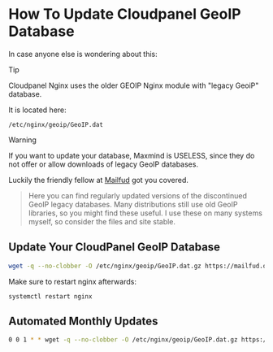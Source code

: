 # How To Update Cloudpanel GeoIP Database

In case anyone else is wondering about this:

> [!TIP]
>  Cloudpanel Nginx uses the older GEOIP Nginx module with "legacy GeoiP" database.
>
It is located here:

```
/etc/nginx/geoip/GeoIP.dat
```

> [!WARNING]  
> If you want to update your database, Maxmind is USELESS, since they do not offer or allow downloads of legacy GeoIP databases.

Luckily the friendly fellow at [Mailfud](https://mailfud.org/geoip-legacy/) got you covered.

> Here you can find regularly updated versions of the discontinued GeoIP legacy databases. Many distributions still use old GeoIP libraries, so you might find these useful. I use these on many systems myself, so consider the files and site stable.

## Update Your CloudPanel GeoIP Database

```bash
wget -q --no-clobber -O /etc/nginx/geoip/GeoIP.dat.gz https://mailfud.org/geoip-legacy/GeoIP.dat.gz && gunzip -f /etc/nginx/geoip/GeoIP.dat.gz
```

Make sure to restart nginx afterwards:

```
systemctl restart nginx
```
## Automated Monthly Updates
```bash
0 0 1 * * wget -q --no-clobber -O /etc/nginx/geoip/GeoIP.dat.gz https://mailfud.org/geoip-legacy/GeoIP.dat.gz && gunzip -f /etc/nginx/geoip/GeoIP.dat.gz && systemctl restart nginx
```
